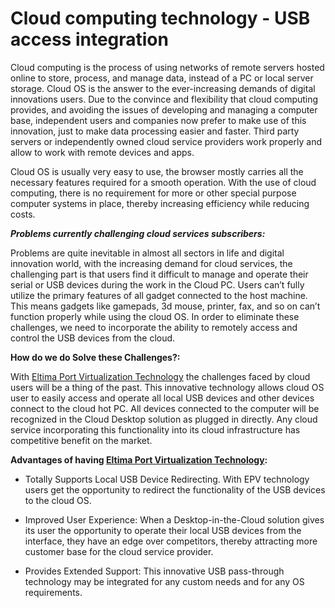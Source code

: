 Cloud computing technology - USB access integration
======================================================

Cloud computing is the process of using networks of remote servers hosted online to store, process, and manage data, instead of a PC or local server storage. Cloud OS is the answer to the ever-increasing demands of digital innovations users. Due to the convince and flexibility that cloud computing provides, and avoiding the issues of developing and managing a computer base, independent users and companies now prefer to make use of this innovation, just to make data processing easier and faster. Third party servers or independently owned cloud service providers work properly and allow to work with remote devices and apps. 

Cloud OS is usually very easy to use, the browser mostly carries all the necessary features required for a smooth operation. With the use of cloud computing, there is no requirement for more or other special purpose computer systems in place, thereby increasing efficiency while reducing costs.  

***Problems currently challenging cloud services subscribers:***

Problems are quite inevitable in almost all sectors in life and digital innovation world, with the increasing demand for cloud services, the challenging part is that users find it difficult to manage and operate their serial or USB devices during the work in the Cloud PC. Users can’t fully utilize the primary features of all gadget connected to the host machine. This means gadgets like gamepads, 3d mouse, printer, fax, and so on can’t function properly while using the cloud OS. In order to eliminate these challenges, we need to incorporate the ability to remotely access and control the USB devices from the cloud. 

**How do we do Solve these Challenges?:**

With [Eltima Port Virtualization Technology](https://www.eltima.com/access-usb-in-the-cloud-technology/) the challenges faced by cloud users will be a thing of the past. This innovative technology allows cloud OS user to easily access and operate all local USB devices and other devices connect to the cloud hot PC. All devices connected to the computer will be recognized in the Cloud Desktop solution as plugged in directly. Any cloud service incorporating this functionality into its cloud infrastructure has competitive benefit on the market.

**Advantages of having [Eltima Port Virtualization Technology](https://www.eltima.com/eltima-port-virtualization-technology/):**

* Totally Supports Local USB Device Redirecting. With EPV technology users get the opportunity to redirect the functionality of the USB devices to the cloud OS.

* Improved User Experience: When a Desktop-in-the-Cloud solution gives its user the opportunity to operate their local USB devices from the interface, they have an edge over competitors, thereby attracting more customer base for the cloud service provider.

* Provides Extended Support: This innovative USB pass-through technology may be integrated for any custom needs and for any OS requirements. 
